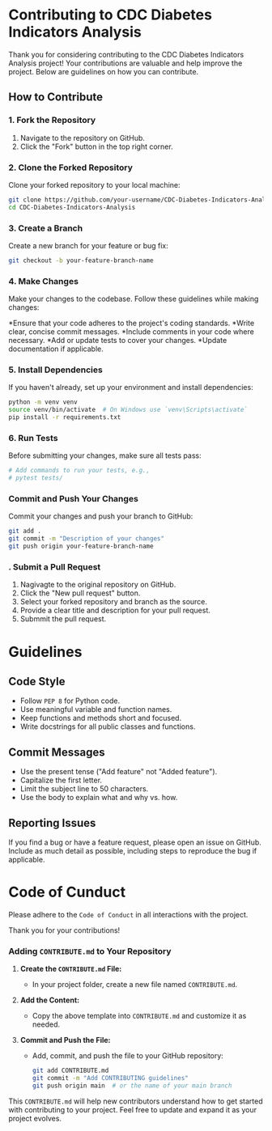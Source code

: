 # Contributing to CDC Diabetes Indicators Analysis

Thank you for considering contributing to the CDC Diabetes Indicators Analysis project! Your contributions are valuable and help improve the project. Below are guidelines on how you can contribute.

## How to Contribute

### 1. Fork the Repository

1. Navigate to the repository on GitHub.
2. Click the "Fork" button in the top right corner.

### 2. Clone the Forked Repository

Clone your forked repository to your local machine:

```bash
git clone https://github.com/your-username/CDC-Diabetes-Indicators-Analysis.git
cd CDC-Diabetes-Indicators-Analysis
```

### 3. Create a Branch
Create a new branch for your feature or bug fix:

```bash
git checkout -b your-feature-branch-name
```
### 4. Make Changes
Make your changes to the codebase. Follow these guidelines while making changes:

*Ensure that your code adheres to the project's coding standards.
*Write clear, concise commit messages.
*Include comments in your code where necessary.
*Add or update tests to cover your changes.
*Update documentation if applicable.

### 5. Install Dependencies
If you haven't already, set up your environment and install dependencies:

```bash
python -m venv venv
source venv/bin/activate  # On Windows use `venv\Scripts\activate`
pip install -r requirements.txt
```
### 6. Run Tests
Before submitting your changes, make sure all tests pass:

```bash
# Add commands to run your tests, e.g.,
# pytest tests/
```

### Commit and Push Your Changes
Commit your changes and push your branch to GitHub:

```bash
git add .
git commit -m "Description of your changes"
git push origin your-feature-branch-name
```

### . Submit a Pull Request
1. Nagivagte to the original repository on GitHub.
2. Click the "New pull request" button.
3. Select your forked repository and branch as the source.
4. Provide a clear title and description for your pull request.
5. Submmit the pull request.

# Guidelines

## Code Style
* Follow `PEP 8` for Python code.
* Use meaningful variable and function names.
* Keep functions and methods short and focused.
* Write docstrings for all public classes and functions.
## Commit Messages
* Use the present tense ("Add feature" not "Added feature").
* Capitalize the first letter.
* Limit the subject line to 50 characters.
* Use the body to explain what and why vs. how.
## Reporting Issues
If you find a bug or have a feature request, please open an issue on GitHub. Include as much detail as possible, including steps to reproduce the bug if applicable.

# Code of Cunduct
Please adhere to the `Code of Conduct` in all interactions with the project.

Thank you for your contributions!


### Adding `CONTRIBUTE.md` to Your Repository

1. **Create the `CONTRIBUTE.md` File:**
   - In your project folder, create a new file named `CONTRIBUTE.md`.
   
2. **Add the Content:**
   - Copy the above template into `CONTRIBUTE.md` and customize it as needed.

3. **Commit and Push the File:**
   - Add, commit, and push the file to your GitHub repository:

     ```bash
     git add CONTRIBUTE.md
     git commit -m "Add CONTRIBUTING guidelines"
     git push origin main  # or the name of your main branch
     ```

This `CONTRIBUTE.md` will help new contributors understand how to get started with contributing to your project. Feel free to update and expand it as your project evolves.

